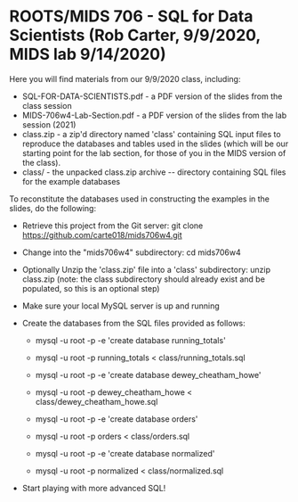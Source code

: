 # ROOTS/MIDS 706 - SQL for Data Scientists (Rob Carter, 9/9/2020, MIDS lab 9/14/2020)

Here you will find materials from our 9/9/2020 class, including:

* SQL-FOR-DATA-SCIENTISTS.pdf - a PDF version of the slides from the class session
* MIDS-706w4-Lab-Section.pdf - a PDF version of the slides from the lab session (2021)
* class.zip - a zip'd directory named 'class' containing SQL input files to reproduce the databases and tables used in the slides (which will be our starting point for the lab section, for those of you in the MIDS version of the class).
* class/ - the unpacked class.zip archive -- directory containing SQL files for the example databases

To reconstitute the databases used in constructing the examples in the slides, do the following:

* Retrieve this project from the Git server:  git clone https://github.com/carte018/mids706w4.git

* Change into the "mids706w4" subdirectory:  cd mids706w4

* Optionally Unzip the 'class.zip' file into a 'class' subdirectory:  unzip class.zip (note:  the class subdirectory should already exist and be populated, so this is an optional step)

* Make sure your local MySQL server is up and running 

* Create the databases from the SQL files provided as follows:

	* mysql -u root -p -e 'create database running_totals'
	* mysql -u root -p running_totals < class/running_totals.sql

	* mysql -u root -p -e 'create database dewey_cheatham_howe'
	* mysql -u root -p dewey_cheatham_howe < class/dewey_cheatham_howe.sql

	* mysql -u root -p -e 'create database orders'
	* mysql -u root -p  orders < class/orders.sql

	* mysql -u root -p -e 'create database normalized'
	* mysql -u root -p normalized < class/normalized.sql

* Start playing with more advanced SQL!

